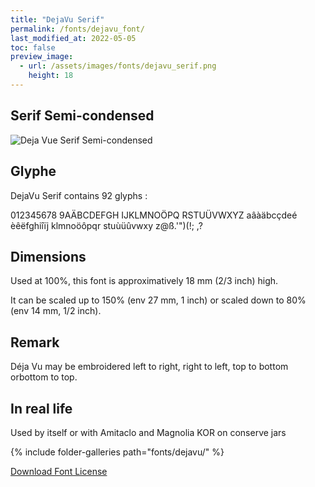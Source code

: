 ```yaml
---
title: "DejaVu Serif"
permalink: /fonts/dejavu_font/
last_modified_at: 2022-05-05
toc: false
preview_image:
  - url: /assets/images/fonts/dejavu_serif.png
    height: 18
---
```

## Serif Semi-condensed

![Deja Vue Serif Semi-condensed](/assets/images/fonts/dejavu_serif.png)

## Glyphe 
DejaVu Serif contains  92 glyphs :

	
012345678
9AÄBCDEFGH
IJKLMNOÖPQ
RSTUÜVWXYZ
aâàäbcçdeé
èêëfghiîïj
klmnoöôpqr
stuùüûvwxy
z@ß.'")(!;
,?

## Dimensions

Used at  100%, this font is approximatively 18 mm  (2/3 inch) high.

It can be scaled up to  150% (env 27 mm, 1 inch)  or scaled down to 80% (env 14 mm, 1/2 inch).


## Remark

Déja Vu may be embroidered left to right, right to left,  top to bottom orbottom to top.

## In real life

Used by itself or with Amitaclo  and Magnolia KOR on conserve jars

{% include folder-galleries path="fonts/dejavu/" %}


[Download Font License](https://github.com/inkstitch/inkstitch/tree/main/fonts/dejavufont/LICENSE)
